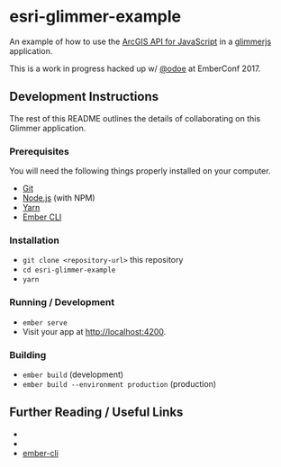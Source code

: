 # esri-glimmer-example

An example of how to use the [ArcGIS API for JavaScript] in a [glimmerjs] application.

This is a work in progress hacked up w/ [@odoe](https://github.com/odoe/) at EmberConf 2017.

## Development Instructions

The rest of this README outlines the details of collaborating on this Glimmer application.

### Prerequisites

You will need the following things properly installed on your computer.

* [Git](https://git-scm.com/)
* [Node.js](https://nodejs.org/) (with NPM)
* [Yarn](https://yarnpkg.com/en/)
* [Ember CLI](https://ember-cli.com/)

### Installation

* `git clone <repository-url>` this repository
* `cd esri-glimmer-example`
* `yarn`

### Running / Development

* `ember serve`
* Visit your app at [http://localhost:4200](http://localhost:4200).

### Building

* `ember build` (development)
* `ember build --environment production` (production)

## Further Reading / Useful Links

* [ArcGIS API for JavaScript]:https://js.arcgis.com
* [glimmerjs]:https://glimmerjs.com/
* [ember-cli](https://ember-cli.com/)
